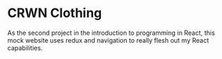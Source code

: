 # CRWN Clothing

As the second project in the introduction to programming in React, this mock website uses redux and navigation to really flesh out my React capabilities.

